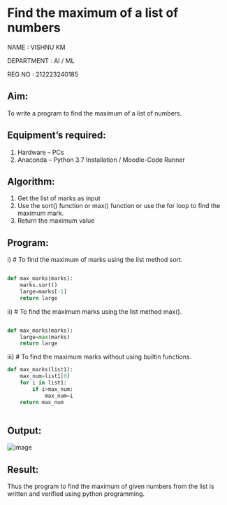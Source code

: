 # Find the maximum of a list of numbers
NAME : VISHNU KM

DEPARTMENT : AI / ML

REG NO : 212223240185

## Aim:
To write a program to find the maximum of a list of numbers.
## Equipment’s required:
1.	Hardware – PCs
2.	Anaconda – Python 3.7 Installation / Moodle-Code Runner
## Algorithm:
1.	Get the list of marks as input
2.	Use the sort() function or max() function or use the for loop to find the maximum mark.
3.	Return the maximum value
## Program:

i)	# To find the maximum of marks using the list method sort.
```Python

def max_marks(marks):
    marks.sort()
    large=marks[-1]
    return large


```

ii)	# To find the maximum marks using the list method max().
```Python

def max_marks(marks):
    large=max(marks)
    return large

```

iii) # To find the maximum marks without using builtin functions.
```Python
def max_marks(list1):
    max_num=list1[0]
    for i in list1:
        if i>max_num:
            max_num=i
    return max_num
    


```



## Output:

![image](https://github.com/vishnukayyala/FindMaximum/assets/151489368/23a0867f-b7bc-4485-b110-09afefc48642)




## Result:
Thus the program to find the maximum of given numbers from the list is written and verified using python programming.
